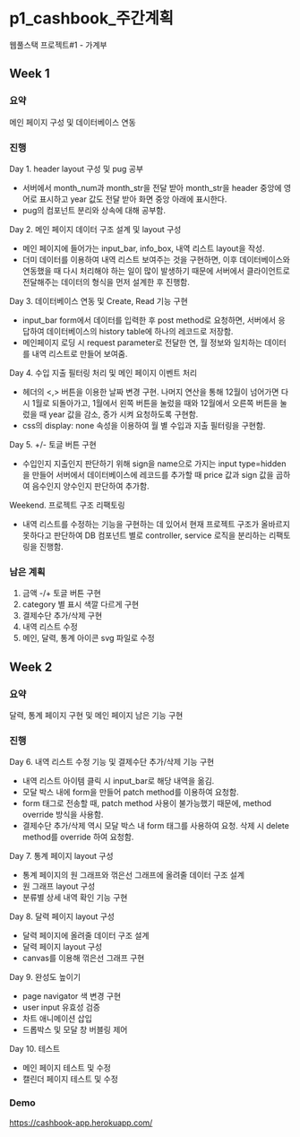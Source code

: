 # p1_cashbook_주간계획

웹풀스택 프로젝트#1 - 가계부

## Week 1

### 요약

메인 페이지 구성 및 데이터베이스 연동

### **진행**

Day 1. header layout 구성 및 pug 공부

- 서버에서 month_num과 month_str을 전달 받아 month_str을 header 중앙에 영어로 표시하고 year 값도 전달 받아 화면 중앙 아래에 표시한다.
- pug의 컴포넌트 분리와 상속에 대해 공부함.

Day 2. 메인 페이지 데이터 구조 설계 및 layout 구성

- 메인 페이지에 들어가는 input_bar, info_box, 내역 리스트 layout을 작성.
- 더미 데이터를 이용하여 내역 리스트 보여주는 것을 구현하면, 이후 데이터베이스와 연동했을 때 다시 처리해야 하는 일이 많이 발생하기 때문에 서버에서 클라이언트로 전달해주는 데이터의 형식을 먼저 설계한 후 진행함.

Day 3. 데이터베이스 연동 및 Create, Read 기능 구현

- input_bar form에서 데이터를 입력한 후 post method로 요청하면, 서버에서 응답하여 데이터베이스의 history table에 하나의 레코드로 저장함.
- 메인페이지 로딩 시 request parameter로 전달한 연, 월 정보와 일치하는 데이터를 내역 리스트로 만들어 보여줌.

Day 4. 수입 지출 필터링 처리 및 메인 페이지 이벤트 처리

- 헤더의 <,> 버튼을 이용한 날짜 변경 구현. 나머지 연산을 통해 12월이 넘어가면 다시 1월로 되돌아가고, 1월에서 왼쪽 버튼을 눌렀을 때와 12월에서 오른쪽 버튼을 눌렀을 때 year 값을 감소, 증가 시켜 요청하도록 구현함.
- css의 display: none 속성을 이용하여 월 별 수입과 지출 필터링을 구현함.

Day 5. +/- 토글 버튼 구현

- 수입인지 지출인지 판단하기 위해 sign을 name으로 가지는 input type=hidden을 만들어 서버에서 데이터베이스에 레코드를 추가할 때 price 값과 sign 값을 곱하여 음수인지 양수인지 판단하여 추가함.

Weekend. 프로젝트 구조 리팩토링

- 내역 리스트를 수정하는 기능을 구현하는 데 있어서 현재 프로젝트 구조가 올바르지 못하다고 판단하여 DB 컴포넌트 별로 controller, service 로직을 분리하는 리팩토링을 진행함.

### 남은 계획

1. 금액 -/+ 토글 버튼 구현
2. category 별 표시 색깔 다르게 구현
3. 결제수단 추가/삭제 구현
4. 내역 리스트 수정
5. 메인, 달력, 통계 아이콘 svg 파일로 수정

## Week 2

### 요약

달력, 통계 페이지 구현 및 메인 페이지 남은 기능 구현

### 진행

Day 6. 내역 리스트 수정 기능 및 결제수단 추가/삭제 기능 구현

- 내역 리스트 아이템 클릭 시 input_bar로 해당 내역을 옮김.
- 모달 박스 내에 form을 만들어 patch method를 이용하여 요청함.
- form 태그로 전송할 때, patch method 사용이 불가능했기 때문에, method override 방식을 사용함.
- 결제수단 추가/삭제 역시 모달 박스 내 form 태그를 사용하여 요청. 삭제 시 delete method를 override 하여 요청함. 

Day 7. 통계 페이지 layout 구성

- 통계 페이지의 원 그래프와 꺾은선 그래프에 올려줄 데이터 구조 설계
- 원 그래프 layout 구성
- 분류별 상세 내역 확인 기능 구현

Day 8. 달력 페이지 layout 구성

- 달력 페이지에 올려줄 데이터 구조 설계
- 달력 페이지 layout 구성
- canvas를 이용해 꺾은선 그래프 구현

Day 9. 완성도 높이기

- page navigator 색 변경 구현
- user input 유효성 검증
- 차트 애니메이션 삽입
- 드롭박스 및 모달 창 버블링 제어

Day 10. 테스트

- 메인 페이지 테스트 및 수정
- 캘린더 페이지 테스트 및 수정

### Demo

https://cashbook-app.herokuapp.com/